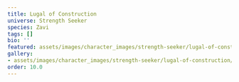 ```yaml
---
title: Lugal of Construction
universe: Strength Seeker
species: Zavi
tags: []
bio: ''
featured: assets/images/character_images/strength-seeker/lugal-of-construction/1810079930811818329_1.webp
gallery:
- assets/images/character_images/strength-seeker/lugal-of-construction/1810079930811818329_1.webp
order: 10.0
---
```

